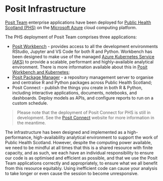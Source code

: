 # Posit Infrastructure

[Posit Team](https://posit.co/products/enterprise/team/) enterprise applications have been deployed for [Public Health Scotland (PHS)](https://publichealthscotland.scot/) on the [Microsoft Azure](https://azure.microsoft.com/en-gb/) cloud computing platform.

The PHS deployment of Posit Team comprises three applications:

* [Posit Workbench](https://pwb.publichealthscotland.org/) - provides access to all the development environments RStudio, Jupyter and VS Code for both R and Python. Workbench has been designed to make use of the managed [Azure Kubernetes Service (AKS)](https://azure.microsoft.com/en-us/products/kubernetes-service/#overview) to provide a scalable, performant and highly-available analytical environment. There is more information available about this in [Posit Workbench and Kubernetes](Posit%20Workbench%20and%20Kubernetes.md);
* [Posit Package Manager](https://ppm.publichealthscotland.org/) - a repository management server to organise and centralise R and Python packages across Public Health Scotland;
* Posit Connect - publish the things you create in both R & Python, including interactive applications, documents, notebooks, and dashboards. Deploy models as APIs, and configure reports to run on a custom schedule.
  
> Please note that the deployment of Posit Connect for PHS is still in development. See the [Posit Connect](https://posit.co/products/enterprise/connect/) website for more information in the meantime.

The infrastructure has been designed and implemented as a high-performance, high-availability analytical environment to support the work of Public Health Scotland. However, despite the computing power available, we need to be mindful at all times that this is a shared resource with finite capacity, and as such, we each have an individual responsibility to ensure our code is as optimised and efficient as possible, and that we use the Posit Team applications correctly and appropriately, to ensure what we all benefit from this resource equitably. Using inefficient code can cause your analysis to take longer or even cause the session to become unresponsive.
